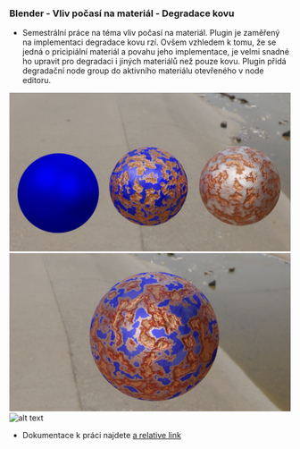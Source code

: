 ### Blender - Vliv počasí na materiál - Degradace kovu
* Semestrální práce na téma vliv počasí na materiál. Plugin je zaměřený na implementaci degradace kovu rzí. Ovšem vzhledem k tomu, že se jedná o pricipiální materiál a povahu jeho implementace, 
je velmi snadné ho upravit pro degradaci i jiných materiálů než pouze kovu. Plugin přidá degradační node group do aktivního materiálu otevřeného v node editoru.

![alt text](img/metal_degradation/result.png)
![alt text](img/metal_degradation/result_1.png)
![alt text](metal_degradation/result_2.png)

* Dokumentace k práci najdete [a relative link](metalDegradation.adoc)
